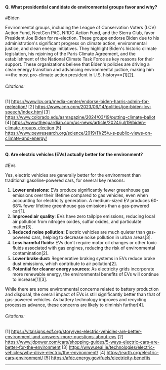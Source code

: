 #### Q. What presidential candidate do environmental groups favor and why?

#Biden 

Environmental groups, including the League of Conservation Voters (LCV) Action Fund, NextGen PAC, NRDC Action Fund, and the Sierra Club, favor President Joe Biden for re-election. These groups endorse Biden due to his administration's significant progress on climate action, environmental justice, and clean energy initiatives. They highlight Biden's historic climate legislation, his rejoining of the Paris Climate Agreement, and the establishment of the National Climate Task Force as key reasons for their support. These organizations believe that Biden's policies are driving a clean energy transition and advancing environmental justice, making him ==the most pro-climate action president in U.S. history==[1][2].
###### Citations:
[1] https://www.lcv.org/media-center/endorse-biden-harris-admin-for-reelection/
[2] https://www.cnn.com/2023/06/14/politics/joe-biden-lcv-speech/index.html
[3] https://www.colorado.edu/asmagazine/2024/03/19/putting-climate-ballot
[4] https://www.theguardian.com/us-news/article/2024/jul/19/biden-climate-groups-election
[5] https://www.pewresearch.org/science/2019/11/25/u-s-public-views-on-climate-and-energy/

---
#### Q. Are electric vehicles (EVs) actually better for the environment?

#EVs 

Yes, electric vehicles are generally better for the environment than traditional gasoline-powered cars, for several key reasons:

1. **Lower emissions:** EVs produce significantly fewer greenhouse gas emissions over their lifetime compared to gas vehicles, even when accounting for electricity generation. A medium-sized EV produces 60-68% fewer lifetime greenhouse gas emissions than a gas-powered car[1].
2. **Improved air quality**: EVs have zero tailpipe emissions, reducing local air pollution from nitrogen oxides, sulfur oxides, and particulate matter[3].
3. **Reduced noise pollution:** Electric vehicles are much quieter than gas-powered cars, helping to decrease noise pollution in urban areas[3].
4. **Less harmful fluids:** EVs don't require motor oil changes or other toxic fluids associated with gas engines, reducing the risk of environmental contamination[2].
5. **Lower brake dust:** Regenerative braking systems in EVs reduce brake dust emissions, which contribute to air pollution[2].
6. **Potential for cleaner energy sources**: As electricity grids incorporate more renewable energy, the environmental benefits of EVs will continue to increase[1][3].

While there are some environmental concerns related to battery production and disposal, the overall impact of EVs is still significantly better than that of gas-powered vehicles. As battery technology improves and recycling processes advance, these concerns are likely to diminish further[4].
###### Citations:
[1] https://vitalsigns.edf.org/story/yes-electric-vehicles-are-better-environment-and-answers-more-questions-about-evs
[2] https://www.jdpower.com/cars/shopping-guides/5-ways-electric-cars-are-better-for-the-environment
[3] https://www.seai.ie/technologies/electric-vehicles/why-drive-electric/the-environment/
[4] https://earth.org/electric-cars-environment/
[5] https://afdc.energy.gov/fuels/electricity-benefits

---

